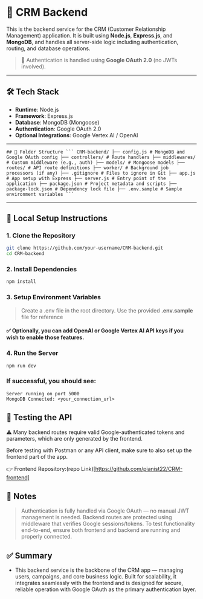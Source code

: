 # 🎯 CRM Backend

This is the backend service for the CRM (Customer Relationship Management) application. It is built using **Node.js**, **Express.js**, and **MongoDB**, and handles all server-side logic including authentication, routing, and database operations.

> 🔐 Authentication is handled using **Google OAuth 2.0** (no JWTs involved).

---

## 🛠️ Tech Stack

- **Runtime**: Node.js  
- **Framework**: Express.js  
- **Database**: MongoDB (Mongoose)  
- **Authentication**: Google OAuth 2.0  
- **Optional Integrations**: Google Vertex AI / OpenAI  

---

<pre><code>## 📁 Folder Structure ``` CRM-backend/ ├── config.js # MongoDB and Google OAuth config ├── controllers/ # Route handlers ├── middlewares/ # Custom middleware (e.g., auth) ├── models/ # Mongoose models ├── routes/ # API route definitions ├── worker/ # Background job processors (if any) ├── .gitignore # Files to ignore in Git ├── app.js # App setup with Express ├── server.js # Entry point of the application ├── package.json # Project metadata and scripts ├── package-lock.json # Dependency lock file ├── .env.sample # Sample environment variables ``` </code></pre>

---

## 🧪 Local Setup Instructions

### 1. Clone the Repository

```bash
git clone https://github.com/your-username/CRM-backend.git
cd CRM-backend
```
### 2. Install Dependencies
```bash
npm install
```
### 3. Setup Environment Variables
> Create a .env file in the root directory.
> Use the provided **.env.sample** file for reference

#### ✅ Optionally, you can add OpenAI or Google Vertex AI API keys if you wish to enable those features.

### 4. Run the Server
```bash
npm run dev
```
### If successful, you should see:

```arduino
Server running on port 5000
MongoDB Connected: <your_connection_url>
```

## 📮 Testing the API
⚠️ Many backend routes require valid Google-authenticated tokens and parameters, which are only generated by the frontend.

Before testing with Postman or any API client, make sure to also set up the frontend part of the app.

👉 Frontend Repository:(repo Link)[https://github.com/pianist22/CRM-frontend]

## 📌 Notes
> Authentication is fully handled via Google OAuth — no manual JWT management is needed.
> Backend routes are protected using middleware that verifies Google sessions/tokens.
> To test functionality end-to-end, ensure both frontend and backend are running and properly connected.

## ✅ Summary
- This backend service is the backbone of the CRM app — managing users, campaigns, and core business logic. Built for scalability, it integrates seamlessly with the frontend and is designed for secure, reliable operation with Google OAuth as the primary authentication layer.
